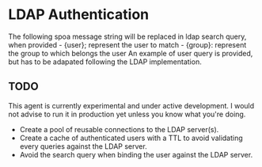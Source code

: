 # LDAP Authentication

The following spoa message string will be replaced in ldap search query, when provided
    - {user}; represent the user to match
    - {group}: represent the group to which belongs the user
An example of user query is provided, but has to be adapated following the LDAP implementation.

## TODO

This agent is currently experimental and under active development. I would not advise to run it in
production yet unless you know what you're doing.

* Create a pool of reusable connections to the LDAP server(s).
* Create a cache of authenticated users with a TTL to avoid validating every queries against the LDAP server.
* Avoid the search query when binding the user against the LDAP server.
